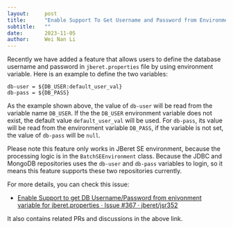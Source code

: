 ```yaml
---
layout:     post
title:      "Enable Support To Get Username and Password from Environment Variable In JBeret SE"
subtitle:   ""
date:       2023-11-05
author:     Wei Nan Li
---
```


Recently we have added a feature that allows users to define the database username and password in `jberet.properties` file by using environment variable. Here is an example to define the two variables:

```properties
db-user = ${DB_USER:default_user_val}
db-pass = ${DB_PASS}
```

As the example shown above, the value of `db-user` will be read from the variable name `DB_USER`. If the the `DB_USER` environment variable does not exist, the default value `default_user_val` will be used. For `db-pass`, its value will be read from the environment variable `DB_PASS`, if the variable is not set, the value of `db-pass` will be `null`.

Please note this feature only works in JBeret SE environment, because the processing logic is in the `BatchSEEnvironment` class. Because the JDBC and MongoDB repositories uses the `db-user` and `db-pass` variables to login, so it means this feature supports these two repositories currently.

For more details, you can check this issue:

- [Enable Support to get DB Username/Password from enivonment variable for jberet.properties · Issue \#367 · jberet/jsr352](https://github.com/jberet/jsr352/issues/367)

It also contains related PRs and discussions in the above link.



